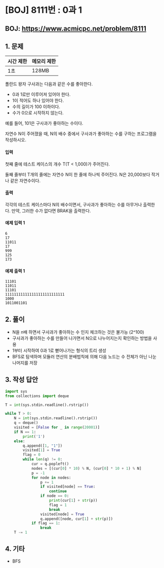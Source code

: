 #  [BOJ] 8111번 : 0과 1

## BOJ: https://www.acmicpc.net/problem/8111

## 1. 문제

|시간 제한| 메모리 제한| 
|:----|:----|
|1초|128MB|

폴란드 왕자 구사과는 다음과 같은 수를 좋아한다.

- 0과 1로만 이루어져 있어야 한다.
- 1이 적어도 하나 있어야 한다.
- 수의 길이가 100 이하이다.
- 수가 0으로 시작하지 않는다.

예를 들어, 101은 구사과가 좋아하는 수이다.

자연수 N이 주어졌을 때, N의 배수 중에서 구사과가 좋아하는 수를 구하는 프로그램을 작성하시오.

#### 입력
첫째 줄에 테스트 케이스의 개수 T(T < 1,000)가 주어진다.

둘째 줄부터 T개의 줄에는 자연수 N이 한 줄에 하나씩 주어진다. N은 20,000보다 작거나 같은 자연수이다.

#### 출력
각각의 테스트 케이스마다 N의 배수이면서, 구사과가 좋아하는 수를 아무거나 출력한다. 만약, 그러한 수가 없다면 BRAK을 출력한다.

#### 예제 입력 1
```
6
17
11011
17
999
125
173
```
#### 예제 출력 1
```
11101
11011
11101
111111111111111111111111111
1000
1011001101
```
## 2. 풀이
- N을 n배 하면서 구사과가 좋아하는 수 인지 체크하는 것은 불가능 (2^100)
- 구사과가 좋아하는 수를 만들어 나가면서 N으로 나누어지는지 확인하는 방법을 사용
- 1부터 시작하여 0과 1로 뻗어나가는 형식의 트리 생성
- BFS로 탐색하며 모듈러 연산의 분배법칙에 의해 다음 노드는 수 전체가 아닌 나눈 나머지를 저장

## 3. 작성 답안
```python
import sys
from collections import deque

T = int(sys.stdin.readline().rstrip())

while T > 0:
    N = int(sys.stdin.readline().rstrip())
    q = deque()
    visited = [False for _ in range(20001)]
    if N == 1:
        print('1')
    else:
        q.append([1, "1"])
        visited[1] = True
        flag = 0
        while len(q) != 0:
            cur = q.popleft()
            nodes = [(cur[0] * 10) % N, (cur[0] * 10 + 1) % N]
            p = -1
            for node in nodes:
                p += 1
                if visited[node] == True:
                    continue
                if node == 0:
                    print(cur[1] + str(p))
                    flag = 1
                    break
                visited[node] = True
                q.append([node, cur[1] + str(p)])
            if flag == 1:
                break
    T -= 1
```
## 4. 기타
- BFS
